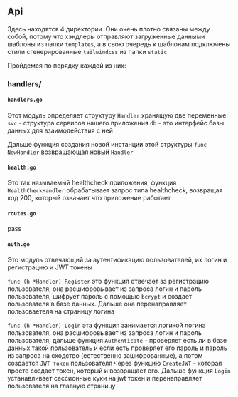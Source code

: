 ## Api

Здесь находятся 4 директории. 
Они очень плотно связаны между собой, потому что хэндлеры отправляют загруженные данными
шаблоны из папки `templates`, а в свою очередь к шаблонам подключены стили сгенерированные
`tailwindcss` из папки `static`


Пройдемся по порядку каждой из них:

### handlers/

#### `handlers.go`
Этот модуль определяет структуру `Handler` хранящую две переменные:
`svc` - структура сервисов нашего приложения
`db` - это интерфейс базы данных для взаимодействия с ней

Дальше функция создания новой инстанции этой структуры
`func NewHandler` возвращающая новый `Handler`


#### `health.go`
Это так называемый healthcheck приложения, функция
`HealthCheckHandler` обрабатывает запрос типа healthcheck, возвращая код 200, который
означает что приложение работает


#### `routes.go`
pass

#### `auth.go`
Это модуль отвечающий за аутентификацию пользователей, их логин и регистрацию и 
JWT токены

`func (h *Handler) Register` это функция отвечает за регистрацию пользователя, она 
расшифровывает из запроса логин и пароль пользователя, шифрует пароль с помощью `bcrypt`
и создает пользователя в базе данных. Дальше она перенаправляет пользоваетеля на страницу 
логина

`func (h *Handler) Login` эта функция занимается логикой логина пользователя, она расшифровывает из
запроса логин и пароль пользователя, дальше функция `Authenticate` - проверяет есть ли в базе данных такой
пользователь и если есть проверяет его пароль и пароль из запроса на сходство (естественно зашифрованные),
а потом создается `JWT токен` пользователя через функцию `CreateJWT` - которая просто создает токен, который и возвращает его.
Дальше функция `Login` устанавливает сессионные куки на jwt токен и перенаправляет пользователя на главную страницу

